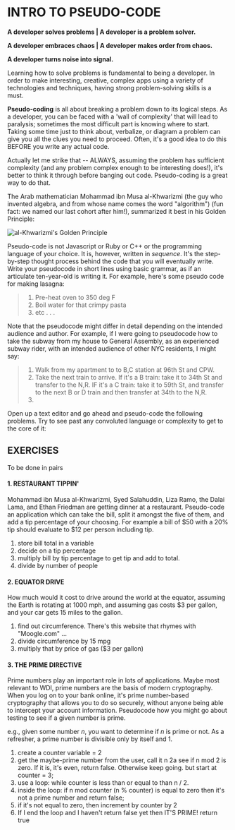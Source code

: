 # INTRO TO PSEUDO-CODE

**A developer solves problems | A developer is a problem solver.**

**A developer embraces chaos | A developer makes order from chaos.**

**A developer turns noise into signal.**

Learning how to solve problems is fundamental to being a developer. In order to make interesting, creative, complex apps using a variety of technologies and techniques, having strong problem-solving skills is a must.

**Pseudo-coding** is all about breaking a problem down to its logical steps. As a developer, you can be faced with a 'wall of complexity' that will lead to paralysis; sometimes the most difficult part is knowing where to start. Taking some time just to think about, verbalize, or diagram a problem can give you all the clues you need to proceed. Often, it's a good idea to do this BEFORE you write any actual code.

Actually let me strike that -- ALWAYS, assuming the problem has sufficient complexity (and any problem complex enough to be interesting does!), it's better to think it through before banging out code. Pseudo-coding is a great way to do that.

The Arab mathematician Mohammad ibn Musa al-Khwarizmi (the guy who invented algebra, and from whose name comes the word "algorithm") (fun fact: we named our last cohort after him!), summarized it best in his Golden Principle:

![al-Khwarizmi's Golden Principle](http://image.slidesharecdn.com/iclecture6-160111193341/95/architecture-algorithm-definition-5-638.jpg?cb=1452540950)

Pseudo-code is not Javascript or Ruby or C++ or the programming language of your choice. It is, however, written in *sequence*. It's the step-by-step thought process behind the code that you will eventually write. Write your pseudocode in short lines using basic grammar, as if an articulate ten-year-old is writing it. For example, here's some pseudo code for making lasagna:

> 1. Pre-heat oven to 350 deg F
> 2. Boil water for that crimpy pasta
> 3. etc . . .

Note that the pseudocode might differ in detail depending on the intended audience and author. For example, if I were going to pseudocode how to take the subway from my house to General Assembly, as an experienced subway rider, with an intended audience of other NYC residents, I might say:

> 1. Walk from my apartment to to B,C station at 96th St and CPW.
> 2. Take the next train to arrive. If it's a B train: take it to 34th St and transfer to the N,R. IF it's a C train: take it to 59th St, and transfer to the next B or D train and then transfer at 34th to the N,R.
> 3.

Open up a text editor and go ahead and pseudo-code the following problems. Try to see past any convoluted language or complexity to get to the core of it:

## EXERCISES
To be done in pairs

#### 1. RESTAURANT TIPPIN'

Mohammad ibn Musa al-Khwarizmi, Syed Salahuddin, Liza Ramo, the Dalai Lama, and Ethan Friedman are getting dinner at a restaurant. Pseudo-code an application which can take the bill, split it amongst the five of them, and add a tip percentage of your choosing. For example a bill of $50 with a 20% tip should evaluate to $12 per person including tip.

1. store bill total in a variable
2. decide on a tip percentage
3. multiply bill by tip percentage to get tip and add to total.
4. divide by number of people

#### 2. EQUATOR DRIVE

How much would it cost to drive around the world at the equator, assuming the Earth is rotating at 1000 mph, and assuming gas costs $3 per gallon, and your car gets 15 miles to the gallon.

1. find out circumference. There's this website that rhymes with "Moogle.com" ...
2. divide circumference by 15 mpg
3. multiply that by price of gas ($3 per gallon)

#### 3. THE PRIME DIRECTIVE

Prime numbers play an important role in lots of applications. Maybe most relevant to WDI, prime numbers are the basis of modern cryptography. When you log on to your bank online, it's prime number-based cryptography that allows you to do so securely, without anyone being able to intercept your account information. Pseudocode how you might go about testing to see if a given number is prime.

e.g., given some number *n*, you want to determine if *n* is prime or not. As a refresher, a prime number is divisible only by itself and 1.

1. create a counter variable = 2
2. get the maybe-prime number from the user, call it n
2a see if n mod 2 is zero. If it is, it's even, return false. Otherwise keep going. but start at counter = 3;
3. use a loop: while counter is less than or equal to than n / 2. 
4. inside the loop: if n mod counter (n % counter) is equal to zero then it's not a prime number and return false;
5. if it's not equal to zero, then increment by counter by 2
6. If I end the loop and I haven't return false yet then IT'S PRIME! return true

